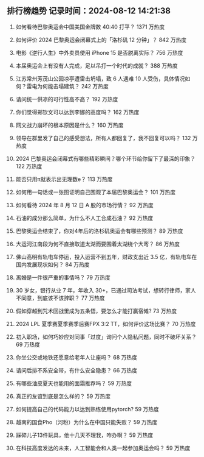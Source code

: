 
## 排行榜趋势 记录时间：2024-08-12 14:21:38
  
  1. 如何看待巴黎奥运会中国美国金牌数 40:40 打平？ 1371 万热度
    
  2. 如何评价 2024 巴黎奥运会闭幕式上的「洛杉矶 12 分钟」？ 842 万热度
    
  3. 电影《逆行人生》中外卖员使用 iPhone 15 是否脱离实际？ 756 万热度
    
  4. 本届奥运会上有没有人完成，足以吊打一个时代的成就？ 388 万热度
    
  5. 江苏常州芳茂山公园凉亭遭雷击坍塌，致 6 人遇难 10 人受伤，具体情况如何？雷电为何能击塌建筑？ 242 万热度
    
  6. 请问统一供凉的可行性高不高？ 192 万热度
    
  7. 你们觉得郑钦文可以达到李娜的高度吗？ 162 万热度
    
  8. 网文战力崩坏的根本原因是什么？ 160 万热度
    
  9. 领导在群里发了自己的感受想法，所有人都回复了，我不回复可以吗？ 132 万热度
    
  10. 2024 巴黎奥运会闭幕式有哪些精彩瞬间？哪个环节给你留下了最深的印象？ 122 万热度
    
  11. 能否只用π就表示出无理数e？ 113 万热度
    
  12. 如何用一句话或一张图证明自己围观了本届巴黎奥运会？ 101 万热度
    
  13. 如何看待 2024 年 8 月 12 日 A 股的市场行情？ 92 万热度
    
  14. 石油的成分那么简单，为什么不人工合成石油？ 92 万热度
    
  15. 巴黎奥运会结束了，你对4年后的洛杉矶奥运会有哪些预测？ 89 万热度
    
  16. 大运河江南段为何不直接取道太湖而要围着太湖绕个大弯？ 86 万热度
    
  17. 佛山高明有轨电车停运，投入运营不到五年，财政支出近 3.5 亿，有轨电车在国内发展现状如何？ 84 万热度
    
  18. 离婚是一件很严重的事情吗？ 79 万热度
    
  19. 30 岁女，银行从业 7 年，年收入 30+，已通过司法考试，想转行律师，家人不同意，到底该不该辞职？ 77 万热度
    
  20. 假如穿越到咒术回战里成为五条悟，要怎么才能打赢宿傩? 73 万热度
    
  21. 2024 LPL 夏季赛夏季赛季后赛FPX 3:2 TT，如何评价这场比赛？ 70 万热度
    
  22. 初入职场，如何巧妙应对同事「过度」询问个人隐私问题，同时不破坏关系？ 69 万热度
    
  23. 你坐公交或地铁还愿意给老年人让座吗？ 68 万热度
    
  24. 请问后排不系安全带，有什么安全隐患？ 66 万热度
    
  25. 有哪些油皮夏天也能用的面霜推荐吗？ 59 万热度
    
  26. 真正的友谊到底是怎么样的？ 59 万热度
    
  27. 如何提高自己的代码能力以达到熟练使用pytorch? 59 万热度
    
  28. 越南的国食Pho（河粉）为什么在中国只能失败？ 59 万热度
    
  29. 踩碎儿子13件玩具，他十几天不理我，咋办啊？ 59 万热度
    
  30. 在科技高度发达的未来，人工智能会和人类一起参加奥运会吗？ 59 万热度
    